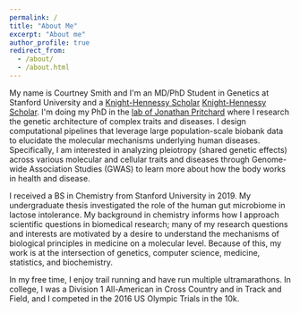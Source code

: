```yaml
---
permalink: /
title: "About Me"
excerpt: "About me"
author_profile: true
redirect_from: 
  - /about/
  - /about.html
---
```

My name is Courtney Smith and I'm an MD/PhD Student in Genetics at Stanford University and a <a href="https://knight-hennessy.stanford.edu/">Knight-Hennessy Scholar</a> [Knight-Hennessy Scholar](https://knight-hennessy.stanford.edu/). I'm doing my PhD in the [lab of Jonathan Pritchard](http://web.stanford.edu/group/pritchardlab/home.html) where I research the genetic architecture of complex traits and diseases. I design computational pipelines that leverage large population-scale biobank data to elucidate the molecular mechanisms underlying human diseases. Specifically, I am interested in analyzing pleiotropy (shared genetic effects) across various molecular and cellular traits and diseases through Genome-wide Association Studies (GWAS) to learn more about how the body works in health and disease.

I received a BS in Chemistry from Stanford University in 2019. My undergraduate thesis investigated the role of the human gut microbiome in lactose intolerance. My background in chemistry informs how I approach scientific questions in biomedical research; many of my research questions and interests are motivated by a desire to understand the mechanisms of biological principles in medicine on a molecular level. Because of this, my work is at the intersection of genetics, computer science, medicine, statistics, and biochemistry.

In my free time, I enjoy trail running and have run multiple ultramarathons. In college, I was a Division 1 All-American in Cross Country and in Track and Field, and I competed in the 2016 US Olympic Trials in the 10k.
